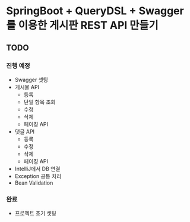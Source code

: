 # SpringBoot + QueryDSL + Swagger를 이용한 게시판 REST API 만들기

## TODO

### 진행 예정
- Swagger 셋팅
- 게시물 API
    - 등록
    - 단일 항목 조회
    - 수정
    - 삭제
    - 페이징 API
- 댓글 API
    - 등록
    - 수정
    - 삭제
    - 페이징 API
- IntelliJ에서 DB 연결
- Exception 공통 처리
- Bean Validation

### 완료
- 프로젝트 초기 셋팅
